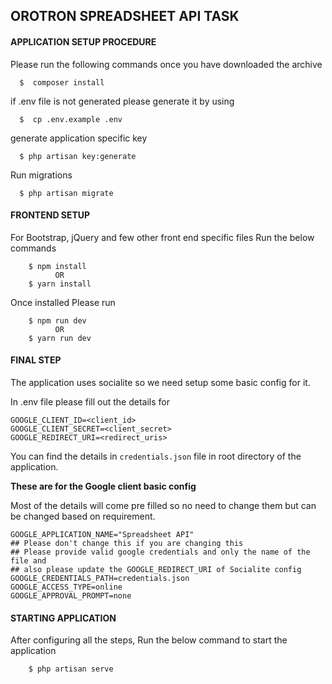## OROTRON SPREADSHEET API TASK

#### APPLICATION SETUP PROCEDURE
Please run the following commands once you have downloaded the archive
```
  $  composer install
```
  if .env file is not generated please generate it by using
```  
  $  cp .env.example .env 
```
generate application specific key
```
  $ php artisan key:generate 
```
Run migrations
```
  $ php artisan migrate 
```

#### FRONTEND SETUP
For Bootstrap, jQuery and few other front end specific files
Run the below commands 
```
    $ npm install  
          OR
    $ yarn install     
```
Once installed Please run 
```
    $ npm run dev
          OR
    $ yarn run dev     
```

#### FINAL STEP
The application uses socialite so we need setup some basic config for it.

In .env file please fill out the details for 
```
GOOGLE_CLIENT_ID=<client_id>
GOOGLE_CLIENT_SECRET=<client_secret>
GOOGLE_REDIRECT_URI=<redirect_uris>
```
You can find the details in ``credentials.json`` file in root directory of the application.

**These are for the Google client basic config**

Most of the details will come pre filled so no need to change them but can be changed based on requirement.

```
GOOGLE_APPLICATION_NAME="Spreadsheet API"
## Please don't change this if you are changing this
## Please provide valid google credentials and only the name of the file and 
## also please update the GOOGLE_REDIRECT_URI of Socialite config
GOOGLE_CREDENTIALS_PATH=credentials.json
GOOGLE_ACCESS_TYPE=online
GOOGLE_APPROVAL_PROMPT=none
```

#### STARTING APPLICATION
After configuring all the steps, Run the below command to start the application 
```
    $ php artisan serve 
```
